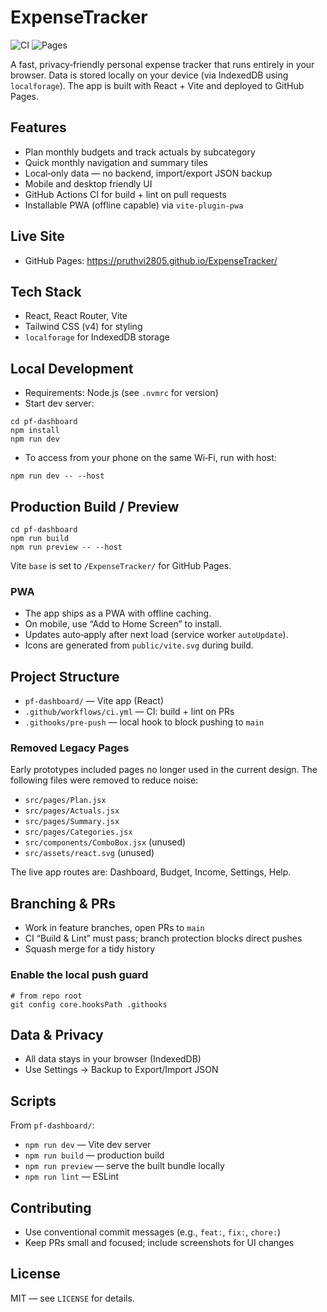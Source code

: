 # ExpenseTracker

![CI](https://github.com/pruthvi2805/ExpenseTracker/actions/workflows/ci.yml/badge.svg?branch=main)
![Pages](https://img.shields.io/badge/Pages-Live-blue)

A fast, privacy‑friendly personal expense tracker that runs entirely in your browser. Data is stored locally on your device (via IndexedDB using `localforage`). The app is built with React + Vite and deployed to GitHub Pages.

## Features

- Plan monthly budgets and track actuals by subcategory
- Quick monthly navigation and summary tiles
- Local‑only data — no backend, import/export JSON backup
- Mobile and desktop friendly UI
- GitHub Actions CI for build + lint on pull requests
- Installable PWA (offline capable) via `vite-plugin-pwa`

## Live Site

- GitHub Pages: https://pruthvi2805.github.io/ExpenseTracker/

## Tech Stack

- React, React Router, Vite
- Tailwind CSS (v4) for styling
- `localforage` for IndexedDB storage

## Local Development

- Requirements: Node.js (see `.nvmrc` for version)
- Start dev server:

```
cd pf-dashboard
npm install
npm run dev
```

- To access from your phone on the same Wi‑Fi, run with host:

```
npm run dev -- --host
```

## Production Build / Preview

```
cd pf-dashboard
npm run build
npm run preview -- --host
```

Vite `base` is set to `/ExpenseTracker/` for GitHub Pages.

### PWA

- The app ships as a PWA with offline caching.
- On mobile, use “Add to Home Screen” to install.
- Updates auto‑apply after next load (service worker `autoUpdate`).
- Icons are generated from `public/vite.svg` during build.

## Project Structure

- `pf-dashboard/` — Vite app (React)
- `.github/workflows/ci.yml` — CI: build + lint on PRs
- `.githooks/pre-push` — local hook to block pushing to `main`

### Removed Legacy Pages

Early prototypes included pages no longer used in the current design. The following files were removed to reduce noise:

- `src/pages/Plan.jsx`
- `src/pages/Actuals.jsx`
- `src/pages/Summary.jsx`
- `src/pages/Categories.jsx`
- `src/components/ComboBox.jsx` (unused)
- `src/assets/react.svg` (unused)

The live app routes are: Dashboard, Budget, Income, Settings, Help.

## Branching & PRs

- Work in feature branches, open PRs to `main`
- CI “Build & Lint” must pass; branch protection blocks direct pushes
- Squash merge for a tidy history

### Enable the local push guard

```
# from repo root
git config core.hooksPath .githooks
```

## Data & Privacy

- All data stays in your browser (IndexedDB)
- Use Settings → Backup to Export/Import JSON

## Scripts

From `pf-dashboard/`:

- `npm run dev` — Vite dev server
- `npm run build` — production build
- `npm run preview` — serve the built bundle locally
- `npm run lint` — ESLint

## Contributing

- Use conventional commit messages (e.g., `feat:`, `fix:`, `chore:`)
- Keep PRs small and focused; include screenshots for UI changes

## License

MIT — see `LICENSE` for details.
